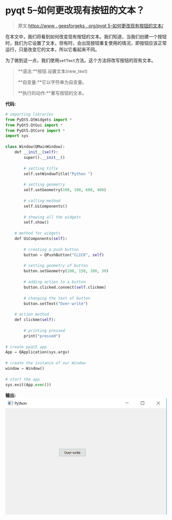 # pyqt 5–如何更改现有按钮的文本？

> 原文:[https://www . geesforgeks . org/pyqt 5-如何更改现有按钮的文本/](https://www.geeksforgeeks.org/pyqt5-how-to-change-the-text-of-existing-push-button/)

在本文中，我们将看到如何改变现有按钮的文本。我们知道，当我们创建一个按钮时，我们为它设置了文本，但有时，会出现按钮重复使用的情况，即按钮应该正常运行，只是改变它的文本，所以它看起来不同。

为了做到这一点，我们使用`setText`方法。这个方法将改写按钮的现有文本。

> **语法:**按钮.设置文本(new_text)
> 
> **自变量:**它以字符串为自变量。
> 
> **执行的动作:**重写按钮的文本。

**代码:**

```py
# importing libraries
from PyQt5.QtWidgets import * 
from PyQt5.QtGui import * 
from PyQt5.QtCore import * 
import sys

class Window(QMainWindow):
    def __init__(self):
        super().__init__()

        # setting title
        self.setWindowTitle("Python ")

        # setting geometry
        self.setGeometry(100, 100, 600, 400)

        # calling method
        self.UiComponents()

        # showing all the widgets
        self.show()

    # method for widgets
    def UiComponents(self):

        # creating a push button
        button = QPushButton("CLICK", self)

        # setting geometry of button
        button.setGeometry(200, 150, 100, 30)

        # adding action to a button
        button.clicked.connect(self.clickme)

        # changing the text of button
        button.setText("Over-write")

    # action method
    def clickme(self):

        # printing pressed
        print("pressed")

# create pyqt5 app
App = QApplication(sys.argv)

# create the instance of our Window
window = Window()

# start the app
sys.exit(App.exec())
```

**输出:**
![](img/a83885804e75431bcb8117a0b30b0fb5.png)